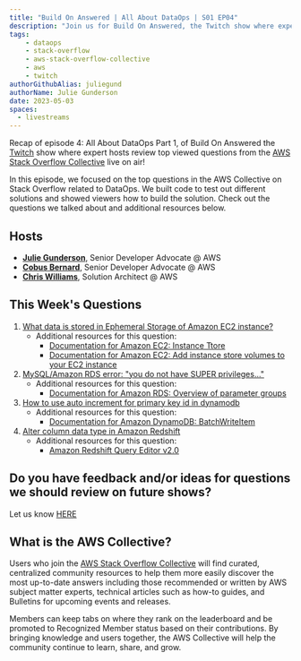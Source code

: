 ```yaml
---
title: "Build On Answered | All About DataOps | S01 EP04"
description: "Join us for Build On Answered, the Twitch show where expert hosts review top viewed questions from the AWS Stack Overflow Collective live on air!"
tags:
    - dataops
    - stack-overflow
    - aws-stack-overflow-collective
    - aws
    - twitch
authorGithubAlias: juliegund
authorName: Julie Gunderson
date: 2023-05-03
spaces:
  - livestreams
---
```



Recap of episode 4: All About DataOps Part 1, of Build On Answered the [Twitch](https://twitch.tv/aws) show where expert hosts review top viewed questions from the [AWS Stack Overflow Collective](https://stackoverflow.com/collectives/aws) live on air!

In this episode, we focused on the top questions in the AWS Collective on Stack Overflow related to DataOps. We built code to test out different solutions and showed viewers how to build the solution. Check out the questions we talked about and additional resources below. 

## Hosts

* [**Julie Gunderson**](https://twitter.com/Julie_Gund), Senior Developer Advocate @ AWS
* [**Cobus Bernard**](https://twitter.com/cobusbernard), Senior Developer Advocate @ AWS
* [**Chris Williams**](https://www.linkedin.com/in/the-devops-guy/), Solution Architect @ AWS

## This Week's Questions

1. [What data is stored in Ephemeral Storage of Amazon EC2 instance?](https://stackoverflow.com/questions/11566223/what-data-is-stored-in-ephemeral-storage-of-amazon-ec2-instance)
    * Additional resources for this question:
      * [Documentation for Amazon EC2: Instance Ttore](https://docs.aws.amazon.com/AWSEC2/latest/UserGuide/InstanceStorage.html)
      * [Documentation for Amazon EC2: Add instance store volumes to your EC2 instance](https://docs.aws.amazon.com/AWSEC2/latest/UserGuide/add-instance-store-volumes.html)
2. [MySQL/Amazon RDS error: "you do not have SUPER privileges..."](https://stackoverflow.com/questions/11601692/mysql-amazon-rds-error-you-do-not-have-super-privileges)
    * Additional resources for this question:
      * [Documentation for Amazon RDS: Overview of parameter groups](https://docs.aws.amazon.com/AmazonRDS/latest/UserGuide/parameter-groups-overview.html)
3. [How to use auto increment for primary key id in dynamodb](https://stackoverflow.com/questions/37072341/how-to-use-auto-increment-for-primary-key-id-in-dynamodb)
    * Additional resources for this question:
      * [Documentation for Amazon DynamoDB: BatchWriteItem](https://docs.aws.amazon.com/amazondynamodb/latest/developerguide/WorkingWithItems.html#WorkingWithItems.AtomicCounters)
4. [Alter column data type in Amazon Redshift](https://stackoverflow.com/questions/17101918/alter-column-data-type-in-amazon-redshift)
    * Additional resources for this question:
      * [Amazon Redshift Query Editor v2.0](https://aws.amazon.com/redshift/query-editor-v2/)

## Do you have feedback and/or ideas for questions we should review on future shows?

Let us know [HERE](https://www.pulse.aws/survey/B1J8HOF5)

## What is the AWS Collective?

Users who join the [AWS Stack Overflow Collective](https://stackoverflow.com/collectives/aws) will find curated, centralized community resources to help them more easily discover the most up-to-date answers including those recommended or written by AWS subject matter experts, technical articles such as how-to guides, and Bulletins for upcoming events and releases.

Members can keep tabs on where they rank on the leaderboard and be promoted to Recognized Member status based on their contributions. By bringing knowledge and users together, the AWS Collective will help the community continue to learn, share, and grow.
